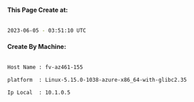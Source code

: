 
   
#### This Page Create at:

```bash

2023-06-05 - 03:51:10 UTC

```

#### Create By Machine:

```bash

Host Name : fv-az461-155

platform  : Linux-5.15.0-1038-azure-x86_64-with-glibc2.35

Ip Local  : 10.1.0.5

```

